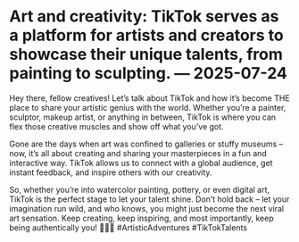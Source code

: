 # Art and creativity: TikTok serves as a platform for artists and creators to showcase their unique talents, from painting to sculpting. — 2025-07-24

Hey there, fellow creatives! Let’s talk about TikTok and how it’s become THE place to share your artistic genius with the world. Whether you’re a painter, sculptor, makeup artist, or anything in between, TikTok is where you can flex those creative muscles and show off what you’ve got.

Gone are the days when art was confined to galleries or stuffy museums – now, it’s all about creating and sharing your masterpieces in a fun and interactive way. TikTok allows us to connect with a global audience, get instant feedback, and inspire others with our creativity.

So, whether you’re into watercolor painting, pottery, or even digital art, TikTok is the perfect stage to let your talent shine. Don’t hold back – let your imagination run wild, and who knows, you might just become the next viral art sensation. Keep creating, keep inspiring, and most importantly, keep being authentically you! 💫🎨🌟 #ArtisticAdventures #TikTokTalents